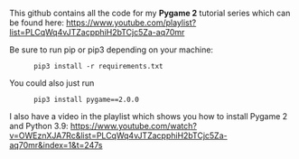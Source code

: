 This github contains all the code for my **Pygame 2** tutorial series which can be found here: https://www.youtube.com/playlist?list=PLCqWq4vJTZacpphiH2bTCjc5Za-aq70mr

Be sure to run pip or pip3 depending on your machine: 
```
      pip3 install -r requirements.txt
```
You could also just run
```
      pip3 install pygame==2.0.0
```

I also have a video in the playlist which shows you how to install Pygame 2 and Python 3.9: https://www.youtube.com/watch?v=OWEznXJA7Rc&list=PLCqWq4vJTZacpphiH2bTCjc5Za-aq70mr&index=1&t=247s
